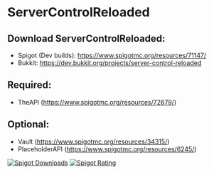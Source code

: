 # ServerControlReloaded

## Download ServerControlReloaded:
- Spigot (Dev builds): https://www.spigotmc.org/resources/71147/
- Bukkit: https://dev.bukkit.org/projects/server-control-reloaded


## Required:
- TheAPI (https://www.spigotmc.org/resources/72679/)

## Optional:
- Vault (https://www.spigotmc.org/resources/34315/)
- PlaceholderAPI (https://www.spigotmc.org/resources/6245/)

[![Spigot Downloads](https://img.shields.io/badge/dynamic/json.svg?url=https://api.spiget.org/v2/resources/71147&label=Spigot-Downloads&query=$.downloads&colorB=ee8a18&style=flat-square&maxAge=3600)](https://www.spigotmc.org/resources/71147/)
[![Spigot Rating](https://img.shields.io/badge/dynamic/json.svg?url=https://api.spiget.org/v2/resources/71147&label=Rating&query=$.rating.average&colorB=00AB66&style=flat-square&maxAge=3600)](https://www.spigotmc.org/resources/71147/)
